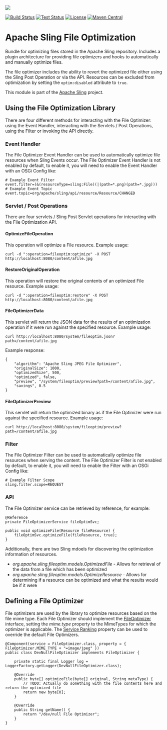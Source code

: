 [<img src="http://sling.apache.org/res/logos/sling.png" align="center"/>](http://sling.apache.org)

[![Build Status](https://img.shields.io/jenkins/s/https/builds.apache.org/view/S-Z/view/Sling/job/sling-org-apache-sling-file-optim-1.8.svg)](https://builds.apache.org/view/S-Z/view/Sling/job/sling-org-apache-sling-file-optim-1.8) [![Test Status](https://img.shields.io/jenkins/t/https/builds.apache.org/view/S-Z/view/Sling/job/sling-sling-org-apache-sling-file-optim-1.8.svg)](https://builds.apache.org/view/S-Z/view/Sling/job/sling-sling-org-apache-sling-file-optim-1.8) [![License](https://img.shields.io/badge/License-Apache%202.0-blue.svg)](https://www.apache.org/licenses/LICENSE-2.0) [![Maven Central](https://maven-badges.herokuapp.com/maven-central/org.apache.sling/org.apache.sling.file.optim/badge.svg)](http://search.maven.org/#search%7Cga%7C1%7Cg%3A%22org.apache.sling%22%20a%3A%22org.apache.sling.file.optim%22)

# Apache Sling File Optimization

Bundle for optimizing files stored in the Apache Sling repository. Includes a plugin architecture for providing file optimizers and hooks to automatically and manually optimize files.

The file optimizer includes the ability to revert the optimized file either using the Sling Post Operation or via the API. Resources can be excluded from optimization by setting the `optim:disabled` attribute to `true`.

This module is part of the [Apache Sling](https://sling.apache.org) project.

## Using the File Optimization Library

There are four different methods for interacting with the File Optimizer: using the Event Handler, interacting with the Servlets / Post Operations, using the Filter or invoking the API directly. 

### Event Handler

The File Optimizer Event Handler can be used to automatically optimize file resources when Sling Events occur. The File Optimizer Event Handler is not enabled by default, to enable it, you will need to enable the Event Handler with an OSGi Config like:

    # Example Event Filter
    event.filter=(&(resourceType=sling:File)(|(path=*.png)(path=*.jpg)))
    # Example Event Topic
    event.topic=org/apache/sling/api/resource/Resource/CHANGED
    
### Servlet / Post Operations

There are four servlets / Sling Post Servlet operations for interacting with the File Optimization API.

#### OptimizeFileOperation

This operation will optimize a File resource. Example usage:

    curl -d ":operation=fileoptim:optimize" -X POST http://localhost:8080/content/afile.jpg

#### RestoreOriginalOperation

This operation will restore the original contents of an optimized File resource. Example usage:

    curl -d ":operation=fileoptim:restore" -X POST http://localhost:8080/content/afile.jpg

#### FileOptimizerData

This servlet will return the JSON data for the results of an optimization operation  if it were run against the specified resource. Example usage:

    curl http://localhost:8080/system/fileoptim.json?path=/content/afile.jpg
    
Example response:

    {
        "algorithm": "Apache Sling JPEG File Optimizer",
        "originalSize": 1000,
        "optimizedSize", 500,
        "optimized", false,
        "preview", "/system/fileoptim/preview?path=/content/afile.jpg",
        "savings", 0.5
    }

#### FileOptimizerPreview

This servlet will return the optimized binary as if the File Optimizer were run against the specified resource. Example usage:

    curl http://localhost:8080/system/fileoptim/preview?path=/content/afile.jpg

### Filter

The File Optimizer Filter can be used to automatically optimize file resources when serving the content. The File Optimizer Filter is not enabled by default, to enable it, you will need to enable the Filter with an OSGi Config like:

    # Example Filter Scope
    sling.filter.scope=REQUEST

### API

The File Optimizer service can be retrieved by reference, for example:

    @Reference
    private FileOptimizerService fileOptimSvc;
    
    public void optimizeFile(Resource fileResource) {
        fileOptimSvc.optimizeFile(fileResource, true);
    }
    
Additionally, there are two Sling mdoels for discovering the optimization information of resources.

 - *org.apache.sling.fileoptim.models.OptimizedFile* - Allows for retrieval of the data from a file which has been optimized
 - *org.apache.sling.fileoptim.models.OptimizeResource* - Allows for determining if a resource can be optimized and what the results would be if it were

## Defining a File Optimizer

File optimizers are used by the library to optimize resources based on the file mime type. Each File Optimizer should implement the [FileOptimizer](src/main/java/org/apache/sling/fileoptim/FileOptimizer.java) interface, setting the *mime.type* property to the MimeTypes for which the optimizer is applicable. The [Service Ranking](https://osgi.org/javadoc/r2/org/osgi/framework/Constants.html#SERVICE_RANKING) property can be used to override the default File Optimizers.

    @Component(service = FileOptimizer.class, property = { FileOptimizer.MIME_TYPE + "=image/jpeg" })
    public class DevNullFileOptimizer implements FileOptimizer {

        private static final Logger log = LoggerFactory.getLogger(DevNullFileOptimizer.class);

        @Override
        public byte[] optimizeFile(byte[] original, String metaType) {
            // TODO: Actually do something with the file contents here and return the optimized file
            return new byte[0];
        }

        @Override
        public String getName() {
            return "/dev/null File Optimizer";
        }
    }
